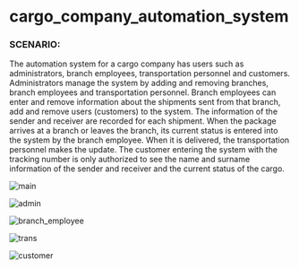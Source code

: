 ﻿# cargo_company_automation_system


### SCENARIO:
The automation system for a cargo company has users such as administrators, branch employees, transportation personnel and customers. Administrators manage the system by adding and removing branches, branch employees and transportation personnel. Branch employees can enter and remove information about the shipments sent from that branch, add and remove users (customers) to the system. The information of the sender and receiver are recorded for each shipment. When the package arrives at a branch or leaves the branch, its current status is entered into the system by the branch employee. When it is delivered, the transportation personnel makes the update. The customer entering the system with the tracking number is only authorized to see the name and surname information of the sender and receiver and the current status of the cargo.



![main](https://user-images.githubusercontent.com/58303242/187097815-94ac1c9c-cc6d-4aaa-a46d-e2dba0986ba9.png)

![admin](https://user-images.githubusercontent.com/58303242/187097794-67dd4877-a05b-400d-8c1e-f7023443c897.png)

![branch_employee](https://user-images.githubusercontent.com/58303242/187099268-8345e99f-d508-4700-8fad-633e9830369f.png)

![trans](https://user-images.githubusercontent.com/58303242/187099271-d684f9d5-fb38-4e74-b1a7-7975e5a8def3.png)

![customer](https://user-images.githubusercontent.com/58303242/187099279-af220de7-ea7d-491d-ae9e-d805e88e27ec.png)
